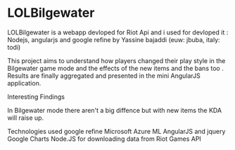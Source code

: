 # LOLBilgewater
LOLBilgewater is a webapp devloped for Riot Api and i used for devloped it : Nodejs, angularjs and google refine 
by Yassine bajaddi (euw: jbuba, italy: todi)

This project aims to understand how players changed their play style in the Bilgewater game mode and the effects of the new items and the bans too . Results are finally aggregated and presented in the mini AngularJS application.

Interesting Findings

In Bilgewater mode there aren't a big diffence but with new items the KDA will raise up.

Technologies used
google refine
Microsoft Azure ML
AngularJS and jquery
Google Charts
Node.JS for downloading data from Riot Games API
